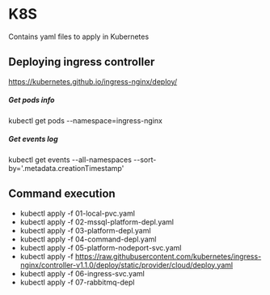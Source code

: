 # K8S
Contains yaml files to apply in Kubernetes

## Deploying ingress controller
https://kubernetes.github.io/ingress-nginx/deploy/

##### Get pods info
kubectl get pods --namespace=ingress-nginx

##### Get events log
kubectl get events --all-namespaces  --sort-by='.metadata.creationTimestamp'

## Command execution 
- kubectl apply -f 01-local-pvc.yaml
- kubectl apply -f 02-mssql-platform-depl.yaml
- kubectl apply -f 03-platform-depl.yaml
- kubectl apply -f 04-command-depl.yaml
- kubectl apply -f 05-platform-nodeport-svc.yaml
- kubectl apply -f https://raw.githubusercontent.com/kubernetes/ingress-nginx/controller-v1.1.0/deploy/static/provider/cloud/deploy.yaml
- kubectl apply -f 06-ingress-svc.yaml
- kubectl apply -f 07-rabbitmq-depl